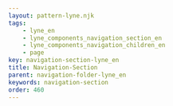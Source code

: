 ```yaml
---
layout: pattern-lyne.njk
tags: 
    - lyne_en
    - lyne_components_navigation_section_en
    - lyne_components_navigation_children_en
    - page
key: navigation-section-lyne_en
title: Navigation-Section
parent: navigation-folder-lyne_en
keywords: navigation-section
order: 460
---
```

